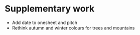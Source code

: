 # Supplementary work
* Add date to onesheet and pitch
* Rethink autumn and winter colours for trees and mountains